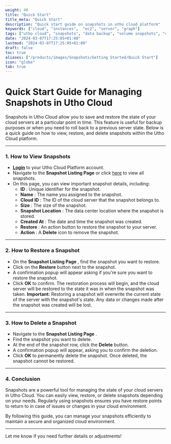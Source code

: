 ```yaml
---
weight: 40
title: "Quick Start"
title_meta: "Quick Start"
description: "Quick start guide on snapshots in utho cloud platform"
keywords: ["cloud", "instances",  "ec2", "server", "graph"]
tags: ["utho cloud", "snapshots", "data backup", "volume snapshots", "cloud recovery"]
date: "2024-03-07T17:25:05+01:00"
lastmod: "2024-03-07T17:25:05+01:00"
draft: false
toc: true
aliases: ["/products/images/Snapshots/Getting Started/Quick Start"]
icon: "globe"
tab: true
---
```




# **Quick Start Guide for Managing Snapshots in Utho Cloud**

Snapshots in Utho Cloud allow you to save and restore the state of your cloud servers at a particular point in time. This feature is useful for backup purposes or when you need to roll back to a previous server state. Below is a quick guide on how to view, restore, and delete snapshots within the Utho Cloud platform.

---

### **1. How to View Snapshots**

* **[Login](https://console.utho.com/login)** to your Utho Cloud Platform account.
* Navigate to the **Snapshot Listing Page** or click [here](https://console.utho.com/snapshot) to view all snapshots.
* On this page, you can view important snapshot details, including:
  * **ID** : Unique identifier for the snapshot.
  * **Name** : The name you assigned to the snapshot.
  * **Cloud ID** : The ID of the cloud server that the snapshot belongs to.
  * **Size** : The size of the snapshot.
  * **Snapshot Location** : The data center location where the snapshot is stored.
  * **Created At** : The date and time the snapshot was created.
  * **Restore** : An action button to restore the snapshot to your server.
  * **Action** : A **Delete** icon to remove the snapshot.

---

### **2. How to Restore a Snapshot**

* On the  **Snapshot Listing Page** , find the snapshot you want to restore.
* Click on the **Restore** button next to the snapshot.
* A confirmation popup will appear asking if you're sure you want to restore the snapshot.
* Click **OK** to confirm. The restoration process will begin, and the cloud server will be restored to the state it was in when the snapshot was taken.
  **Important:** Restoring a snapshot will overwrite the current state of the server with the snapshot's state. Any data or changes made after the snapshot was created will be lost.

---

### **3. How to Delete a Snapshot**

* Navigate to the  **Snapshot Listing Page** .
* Find the snapshot you want to delete.
* At the end of the snapshot row, click the **Delete** button.
* A confirmation popup will appear, asking you to confirm the deletion.
* Click **OK** to permanently delete the snapshot. Once deleted, the snapshot cannot be restored.

---

### **4. Conclusion**

Snapshots are a powerful tool for managing the state of your cloud servers in Utho Cloud. You can easily view, restore, or delete snapshots depending on your needs. Regularly using snapshots ensures you have restore points to return to in case of issues or changes in your cloud environment.

By following this guide, you can manage your snapshots efficiently to maintain a secure and organized cloud environment.

---

Let me know if you need further details or adjustments!
